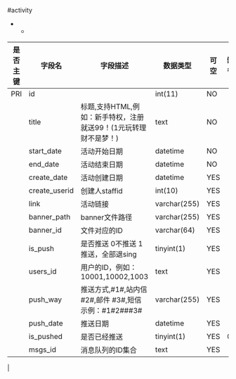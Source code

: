 #activity
* -
 
|是否主键	|字段名	|字段描述	|数据类型	|可空	|缺省	|
| --------|-----|-----|-----|-----|-----|
|PRI|id||int(11)|NO||
||title|标题,支持HTML,例如：新手特权，注册就送99！(1元玩转理财不是梦！)|text|NO||
||start_date|活动开始日期|datetime|NO||
||end_date|活动结束日期|datetime|NO||
||create_date|活动创建日期|datetime|YES||
||create_userid|创建人staffid|int(10)|YES||
||link|活动链接|varchar(255)|YES||
||banner_path|banner文件路径|varchar(255)|YES||
||banner_id|文件对应的ID|varchar(64)|YES||
||is_push|是否推送 0不推送 1推送，全部退sing|tinyint(1)|YES||
||users_id|用户的ID，例如：10001,10002,1003|text|YES||
||push_way|推送方式,#1#,站内信 #2#,邮件 #3#,短信 示例：#1#2###3#|varchar(255)|YES||
||push_date|推送日期|datetime|YES||
||is_pushed|是否已经推送|tinyint(1)|YES|0|
||msgs_id|消息队列的ID集合|text|YES||
|
